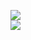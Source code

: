 [![](https://img.shields.io/badge/Made%20With-Github%20Spray-lightgrey.svg?style=for-the-badge&logo=github)](https://github.com/Annihil/github-spray#1592)  
[![](https://i.imgur.com/2DrTn0Z.gif)](https://github.com/Annihil/github-spray)